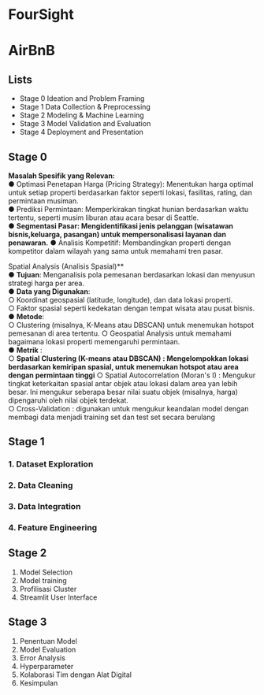 # FourSight

# AirBnB 

## Lists
- Stage 0 Ideation and Problem Framing
- Stage 1 Data Collection & Preprocessing
- Stage 2 Modeling & Machine Learning
- Stage 3 Model Validation and Evaluation
- Stage 4 Deployment and Presentation


## Stage 0<br>
**Masalah Spesifik yang Relevan:**<br>
● Optimasi Penetapan Harga (Pricing Strategy): Menentukan harga optimal  
untuk setiap properti berdasarkan faktor seperti lokasi, fasilitas, rating,
dan permintaan musiman.  
● Prediksi Permintaan: Memperkirakan tingkat hunian berdasarkan waktu tertentu, seperti musim liburan atau acara besar di Seattle.  
● **Segmentasi Pasar: Mengidentifikasi jenis pelanggan (wisatawan bisnis,keluarga, pasangan) untuk mempersonalisasi layanan dan penawaran.**
● Analisis Kompetitif: Membandingkan properti dengan kompetitor dalam
wilayah yang sama untuk memahami tren pasar.


Spatial Analysis (Analisis Spasial)**  
● **Tujuan**: Menganalisis pola pemesanan berdasarkan lokasi dan menyusun strategi harga per area.  
● **Data yang Digunakan**:  
○ Koordinat geospasial (latitude, longitude), dan data lokasi properti.  
○ Faktor spasial seperti kedekatan dengan tempat wisata atau pusat bisnis.  
● **Metode**:  
○ Clustering (misalnya, K-Means atau DBSCAN) untuk menemukan hotspot pemesanan di area tertentu.
○ Geospatial Analysis untuk memahami bagaimana lokasi properti memengaruhi permintaan.  
● **Metrik** :  
○ **Spatial Clustering (K-means atau DBSCAN) : Mengelompokkan lokasi berdasarkan kemiripan spasial, untuk menemukan hotspot atau area dengan permintaan tinggi**
○ Spatial Autocorrelation (Moran's I) : Mengukur tingkat keterkaitan spasial antar objek atau lokasi dalam area yan lebih besar. Ini mengukur seberapa besar nilai suatu objek (misalnya, harga) dipengaruhi oleh nilai objek terdekat.  
○ Cross-Validation : digunakan untuk mengukur keandalan model dengan membagi data menjadi training set dan
test set secara berulang


## Stage 1<br>
### 1. Dataset Exploration<br>
### 2. Data Cleaning<br>
### 3. Data Integration<br>
### 4. Feature Engineering <br>


## Stage 2<br>
1. Model Selection 
2. Model training  
3. Profilisasi Cluster  
4. Streamlit User Interface

## Stage 3<br>
1. Penentuan Model
2. Model Evaluation
3. Error Analysis
4. Hyperparameter
5. Kolaborasi Tim dengan Alat Digital
6. Kesimpulan 